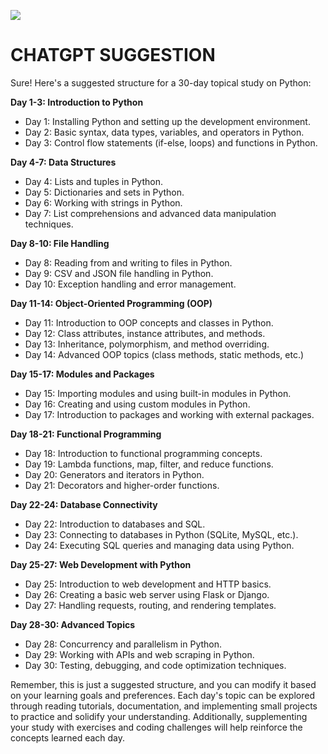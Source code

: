 
![](https://encrypted-tbn0.gstatic.com/images?q=tbn:ANd9GcRGaVaKNhalSy2XqyZfJ9Wo9a3XR-rTf6aiNfyrf2owwCsbofxz1wb_Tz4G7sc5SUh84gg&usqp=CAU)

# CHATGPT SUGGESTION
Sure! Here's a suggested structure for a 30-day topical study on Python:

**Day 1-3: Introduction to Python**
- Day 1: Installing Python and setting up the development environment.
- Day 2: Basic syntax, data types, variables, and operators in Python.
- Day 3: Control flow statements (if-else, loops) and functions in Python.

**Day 4-7: Data Structures**
- Day 4: Lists and tuples in Python.
- Day 5: Dictionaries and sets in Python.
- Day 6: Working with strings in Python.
- Day 7: List comprehensions and advanced data manipulation techniques.

**Day 8-10: File Handling**
- Day 8: Reading from and writing to files in Python.
- Day 9: CSV and JSON file handling in Python.
- Day 10: Exception handling and error management.

**Day 11-14: Object-Oriented Programming (OOP)**
- Day 11: Introduction to OOP concepts and classes in Python.
- Day 12: Class attributes, instance attributes, and methods.
- Day 13: Inheritance, polymorphism, and method overriding.
- Day 14: Advanced OOP topics (class methods, static methods, etc.)

**Day 15-17: Modules and Packages**
- Day 15: Importing modules and using built-in modules in Python.
- Day 16: Creating and using custom modules in Python.
- Day 17: Introduction to packages and working with external packages.

**Day 18-21: Functional Programming**
- Day 18: Introduction to functional programming concepts.
- Day 19: Lambda functions, map, filter, and reduce functions.
- Day 20: Generators and iterators in Python.
- Day 21: Decorators and higher-order functions.

**Day 22-24: Database Connectivity**
- Day 22: Introduction to databases and SQL.
- Day 23: Connecting to databases in Python (SQLite, MySQL, etc.).
- Day 24: Executing SQL queries and managing data using Python.

**Day 25-27: Web Development with Python**
- Day 25: Introduction to web development and HTTP basics.
- Day 26: Creating a basic web server using Flask or Django.
- Day 27: Handling requests, routing, and rendering templates.

**Day 28-30: Advanced Topics**
- Day 28: Concurrency and parallelism in Python.
- Day 29: Working with APIs and web scraping in Python.
- Day 30: Testing, debugging, and code optimization techniques.

Remember, this is just a suggested structure, and you can modify it based on your learning goals and preferences. Each day's topic can be explored through reading tutorials, documentation, and implementing small projects to practice and solidify your understanding. Additionally, supplementing your study with exercises and coding challenges will help reinforce the concepts learned each day.
